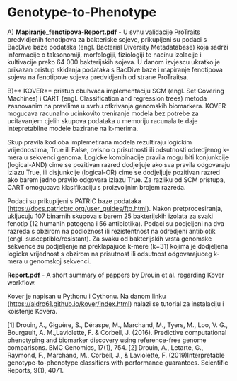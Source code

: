 # Genotype-to-Phenotype
 
 A) **Mapiranje_fenotipova-Report.pdf** - U svhu validacije ProTraits predvidjenih fenotipova za bakteriske sojeve, prikupljeni su podaci s BacDive baze podataka (engl. Bacterial Diversity Metadatabase) koja sadrzi informacije o taksonomiji, morfologiji, fiziologiji te nacinu izolacije i kultivacije preko 64 000 bakterijskih sojeva. U danom izvjescu ukratko je prikazan pristup skidanja podataka s BacDive baze i mapiranje fenotipova sojeva na fenotipove sojeva predvidjenih od strane ProTraitsa. 
 
 B)** KOVER** pristup obuhvaca implementaciju SCM (engl. Set Covering Machines) i CART (engl. Classification and regression trees) metoda zasnovanim na pravilima u svrhu otkrivanja genomskih biomarkera. KOVER mogucava racunalno ucinkovito treniranje modela bez potrebe za ucitavanjem cjelih skupova podataka u memoriju racunala te daje intepretabilne modele bazirane na k-merima. 

 Skup pravila kod oba implemetirana modela rezultiraju logickim vrijednostima, True ili False, ovisno o prisutnosti ili odsutnosti odredjenog k-mera u sekvenci genoma. Logicke kombinacije pravila mogu biti konjunkcije (logical-AND) cime se pozitivan razred dodjeljuje ako sva pravila odgovaraju izlazu True, ili disjunkcije (logical-OR) cime se dodjeljuje pozitivan razred ako barem jedno pravilo odgovara izlazu True. Za razliku od SCM pristupa, CART omogucava klasifikaciju s proizvoljnim brojem razreda. 

 Podaci su prikupljeni s PATRIC baze podataka (https://docs.patricbrc.org/user_guides/ftp.html). Nakon pretprocesiranja, ukljucuju 107 binarnih skupova s barem 25 bakterijskih izolata za svaki fenotip (12 humanih patogena i 56 antibiotika). Podaci su podjeljeni na dva razreda s obzirom na podloznost ili rezistentnost na odredjeni antibiotik (engl. susceptible/resistant). Za svaku od bakterijskih vrsta genomske sekvence su podjeljenje na preklapajuce k-mere (k=31) kojima je dodjeljena logicka vrijednost s obzirom na prisutnost ili odsutnost odgovarajuceg k-mera u genomskoj sekvenci. 

 **Report.pdf** - A short summary of pappers by Drouin et al. regarding Kover workflow. 

 Kover je napisan u Pythonu i Cythonu. Na danom linku (https://aldro61.github.io/kover/index.html) nalazi se tutorial za instalaciju i koistenje Kovera.

 [1] Drouin, A., Giguère, S., Déraspe, M., Marchand, M., Tyers, M., Loo, V. G., Bourgault, A. M.,Laviolette, F. & Corbeil, J. (2016). Predictive computational phenotyping and biomarker discovery using reference-free genome comparisons. BMC Genomics, 17(1), 754.
 [2] Drouin, A., Letarte, G., Raymond, F., Marchand, M., Corbeil, J., & Laviolette, F. (2019)Interpretable genotype-to-phenotype classifiers with performance guarantees. Scientific Reports, 9(1), 4071.
